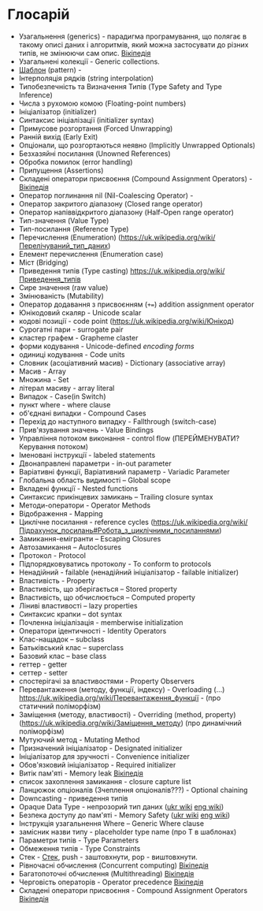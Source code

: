 # Глосарій

+ Узагальнення (generics) - парадигма програмування, що полягає в такому описі даних і алгоритмів, який можна застосувати до різних типів, не змінюючи сам опис. [Вікіпедія](https://uk.wikipedia.org/wiki/Узагальнене_програмування)
+ Узагальнені колекції - Generic collections.
+ [Шаблон](2_language_reference/08_patterns.md) (pattern) - 
+ Інтерполяція рядків (string interpolation)
+ Типобезпечність та Визначення Типів (Type Safety and Type Inference)
+ Числа з рухомою комою (Floating-point numbers)
+ Ініціалізатор (initializer)
+ Синтаксис ініціалізації (initializer syntax)
+ Примусове розгортання (Forced Unwrapping)
+ Ранній вихід (Early Exit)
+ Опціонали, що розгортаються неявно (Implicitly Unwrapped Optionals)
+ Безхазяйні посилання (Unowned References)
+ Обробка помилок (error handling)
+ Припущення (Assertions) 
+ Складені оператори присвоєння (Compound Assignment Operators) - [Вікіпедія](https://uk.wikipedia.org/wiki/Оператори_в_C_та_C%2B%2B#.D0.A1.D0.BA.D0.BB.D0.B0.D0.B4.D0.B5.D0.BD.D1.96_.D0.BE.D0.BF.D0.B5.D1.80.D0.B0.D1.82.D0.BE.D1.80.D0.B8_.D0.BF.D1.80.D0.B8.D1.81.D0.B2.D0.BE.D1.94.D0.BD.D0.BD.D1.8F)
+ Оператор поглинання nil (Nil-Coalescing Operator) - 
+ Оператор закритого діапазону (Closed range operator)
+ Оператор напіввідкритого діапазону (Half-Open range operator)
+ Тип-значення (Value Type)
+ Тип-посилання (Reference Type)
+ Перечислення (Enumeration) (https://uk.wikipedia.org/wiki/Перелічуваний_тип_даних)
+ Елемент перечислення (Enumeration case)
+ Міст (Bridging)
+ Приведення типів (Type casting) https://uk.wikipedia.org/wiki/Приведення_типів
+ Сире значення (raw value)
+ Змінюваність (Mutability)
+ Оператор додавання з присвоєнням (`+=`) addition assignment operator
+ Юнікодовий скаляр - Unicode scalar 
+ кодові позиції - code point (https://uk.wikipedia.org/wiki/Юнікод)
+ Сурогатні пари - surrogate pair
+ кластер графем - Grapheme claster
+ форми кодування - Unicode-defined *encoding forms*
+ одиниці кодування - Code units
+ Словник (асоціативний масив) - Dictionary (associative array)
+ Масив - Array
+ Множина - Set	
+ літерал масиву - array literal
+ Випадок - Case(in Switch)
+ пункт where - where clause
+ об'єднані випадки - Compound Cases
+ Перехід до наступного випадку - Fallthrough (switch-case)
+ Прив'язування значень - Value Bindings
+ Управління потоком виконання - control flow (ПЕРЕЙМЕНУВАТИ? Керування потоком)
+ Іменовані інструкції - labeled statements
+ Двонаправлені параметри - in-out parameter
+ Варіативні функції, Варіативний параметр - Variadic Parameter
+ Глобальна область видимості – Global scope 
+ Вкладені функції - Nested functions
+ Синтаксис прикінцевих замикань – Trailing closure syntax
+ Методи-оператори - Operator Methods
+ Відображення - Mapping
+ Циклічне посилання - reference cycles (https://uk.wikipedia.org/wiki/Підрахунок_посилань#Робота_з_циклічними_посиланнями)
+ Замикання-емігранти – Escaping Closures
+ Автозамикання – Autoclosures
+ Протокол - Protocol
+ Підпорядковуватись протоколу - To conform to protocols
+ Ненадійний - failable (ненадійний ініціалізатор - failable initializer)
+ Властивість - Property
+ Властивість, що зберігається – Stored property
+ Властивість, що обчислюється – Computed property
+ Ліниві властивості – lazy properties
+ Синтаксис крапки – dot syntax
+ Почленна ініціалізація - memberwise initialization
+ Оператори ідентичності - Identity Operators
+ Клас-нащадок – subclass
+ Батьківський клас – superclass
+ Базовий клас – base class
+ геттер - getter
+ сеттер - setter
+ спостерігачі за властивостями - Property Observers
+ Перевантаження (методу, функції, індексу) - Overloading (...) https://uk.wikipedia.org/wiki/Перевантаження_функції - (про статичний поліморфізм)
+ Заміщення (методу, властивості) - Overriding (method, property) (https://uk.wikipedia.org/wiki/Заміщення_методу) (про динамічний поліморфізм)
+ Мутуючий метод - Mutating Method
+ Призначений ініціалізатор - Designated initializer
+ Ініціалізатор для зручності - Convenience initializer
+ Обов'язковий ініціалізатор - Required initializer
+ Витік пам'яті - Memory leak [Вікіпедія](https://uk.wikipedia.org/wiki/Витік_пам%27яті)
+ список захоплення замикання - closure capture list
+ Ланцюжок опціоналів (Зчеплення опціоналів???) - Optional chaining
+ Downcasting - приведення типів
+ Opaque Data Type - непрозорий тип даних ([ukr wiki](https://uk.wikipedia.org/wiki/Непрозорий_тип_даних) [eng wiki](https://en.wikipedia.org/wiki/Opaque_data_type))
+ Безпека доступу до пам'яті - Memory Safety ([ukr wiki](https://uk.wikipedia.org/wiki/Безпека_доступу_до_пам%27яті) [eng wiki](https://en.wikipedia.org/wiki/Memory_safety))
+ Інструкція узагальнення Where – Generic Where clause
+ замісник назви типу - placeholder type name (про T в шаблонах)
+ Параметри типів - Type Parameters
+ Обмеження типів - Type Constraints
+ Стек - [Стек](https://uk.wikipedia.org/wiki/Стек), push - заштовхнути, pop - виштовхнути. 
+ Рівночасні обчислeння (Concurrent computing) [Вікіпедія](https://uk.wikipedia.org/wiki/Рівночасні_обчислення)
+ Багатопоточні обчислення (Multithreading) [Вікіпедія](https://uk.wikipedia.org/wiki/Багатонитковість)
+ Черговість операторів - Operator precedence [Вікіпедія](https://uk.wikipedia.org/wiki/Черговість_операцій)
+ Складені оператори присвоєння - Compound Assignment Operators [Вікіпедія](https://uk.wikipedia.org/wiki/Оператори_в_C_та_C%2B%2B#Складені_оператори_присвоєння)